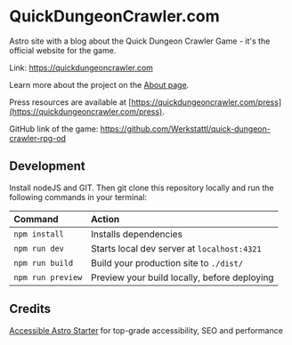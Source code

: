 # QuickDungeonCrawler.com

Astro site with a blog about the Quick Dungeon Crawler Game - it's the official website for the game.

Link: https://quickdungeoncrawler.com

Learn more about the project on the [About page](https://quickdungeoncrawler.com/about).

Press resources are available at [https://quickdungeoncrawler.com/press](https://quickdungeoncrawler.com/press).

GitHub link of the game: https://github.com/Werkstattl/quick-dungeon-crawler-rpg-od


## Development

Install nodeJS and GIT. 
Then git clone this repository locally and run the following commands in your terminal:

| Command           | Action                                       |
| :---------------- | :------------------------------------------- |
| `npm install`     | Installs dependencies                        |
| `npm run dev`     | Starts local dev server at `localhost:4321`  |
| `npm run build`   | Build your production site to `./dist/`      |
| `npm run preview` | Preview your build locally, before deploying |


## Credits

[Accessible Astro Starter](https://github.com/incluud/accessible-astro-starter) 
for top-grade accessibility, SEO and performance
